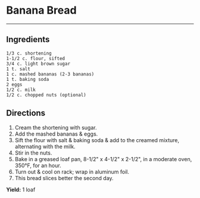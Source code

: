 # Banana Bread
<HR>

## Ingredients
```
1/3 c. shortening
1-1/2 c. flour, sifted
3/4 c. light brown sugar
1 t. salt
1 c. mashed bananas (2-3 bananas)
1 t. baking soda
2 eggs
1/2 c. milk
1/2 c. chopped nuts (optional)
```
## Directions
1. Cream the shortening with sugar.
2. Add the mashed bananas & eggs.
3. Sift the flour with salt & baking soda & add to the creamed mixture, alternating with the milk.
4. Stir in the nuts.
5. Bake in a greased loaf pan, 8-1/2" x 4-1/2" x 2-1/2", in a moderate oven, 350°F, for an hour.
6. Turn out & cool on rack; wrap in aluminum foil.
7. This bread slices better the second day.

**Yield:** 1 loaf